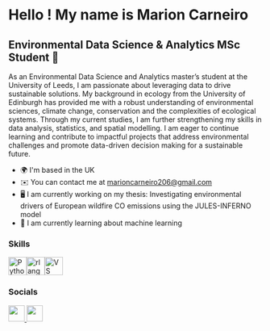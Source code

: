 Hello ! My name is Marion Carneiro 
================================  
Environmental Data Science & Analytics MSc Student 🌱
--------------------------------------------------  
As an Environmental Data Science and Analytics master’s student at the University of Leeds, I am passionate about leveraging data to drive sustainable solutions. My background in ecology from the University of Edinburgh has provided me with a robust understanding of environmental sciences, climate change, conservation and the complexities of ecological systems. Through my current studies, I am further strengthening my skills in data analysis, statistics, and spatial modelling. I am eager to continue learning and contribute to impactful projects that address environmental challenges and promote data-driven decision making for a sustainable future.  
* 🌍  I'm based in the UK
* ✉️  You can contact me at [marioncarneiro206@gmail.com](mailto:marioncarneiro206@gmail.com)
* 🖥️  I am currently working on my thesis: Investigating environmental drivers of European wildfire CO emissions using the JULES-INFERNO model
* 🧠  I am currently learning about machine learning

### Skills  

<p align="left"> <a href="https://www.python.org/" target="_blank" rel="noreferrer"><img src="https://raw.githubusercontent.com/danielcranney/readme-generator/main/public/icons/skills/python-colored.svg" width="36" height="36" alt="Python" /></a><a href="https://www.r-project.org/" target="_blank" rel="noreferrer"><img src="https://raw.githubusercontent.com/danielcranney/readme-generator/main/public/icons/skills/rlang-colored.svg" width="36" height="36" alt="rlang" /></a><a href="https://code.visualstudio.com/" target="_blank" rel="noreferrer"><img src="https://raw.githubusercontent.com/danielcranney/readme-generator/main/public/icons/skills/visualstudiocode.svg" width="36" height="36" alt="VS Code" /></a> </p> 

### Socials  
 <p align="left"> <a href="https://www.github.com/MarionC749" target="_blank" rel="noreferrer"> <picture> <source media="(prefers-color-scheme: dark)" srcset="https://raw.githubusercontent.com/danielcranney/readme-generator/main/public/icons/socials/github-dark.svg" /> <source media="(prefers-color-scheme: light)" srcset="https://raw.githubusercontent.com/danielcranney/readme-generator/main/public/icons/socials/github.svg" /> <img src="https://raw.githubusercontent.com/danielcranney/readme-generator/main/public/icons/socials/github.svg" width="32" height="32" /> </picture> </a> <a href="https://www.linkedin.com/in/marioncarneiro" target="_blank" rel="noreferrer"> <picture> <source media="(prefers-color-scheme: dark)" srcset="https://raw.githubusercontent.com/danielcranney/readme-generator/main/public/icons/socials/linkedin-dark.svg" /> <source media="(prefers-color-scheme: light)" srcset="https://raw.githubusercontent.com/danielcranney/readme-generator/main/public/icons/socials/linkedin.svg" /> <img src="https://raw.githubusercontent.com/danielcranney/readme-generator/main/public/icons/socials/linkedin.svg" width="32" height="32" /> </picture> </a></p>
